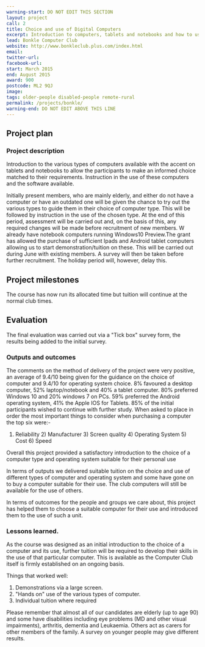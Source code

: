 ```yaml
---
warning-start: DO NOT EDIT THIS SECTION
layout: project
call: 2
title: Choice and use of Digital Computers
excerpt: Introduction to computers, tablets and notebooks and how to use them
lead: Bonkle Computer Club
website: http://www.bonkleclub.plus.com/index.html 
email: 
twitter-url: 
facebook-url: 
start: March 2015
end: August 2015
award: 900
postcode: ML2 9QJ
image:
tags: older-people disabled-people remote-rural
permalink: /projects/bonkle/
warning-end: DO NOT EDIT ABOVE THIS LINE
---
```


## Project plan

### Project description

Introduction to the various types of computers available with the accent on tablets and notebooks to allow the participants to make an informed choice matched to their requirements. Instruction in the use of these computers and the software available.

Initially present members, who are mainly elderly, and either do not have a computer or have an outdated one will be given the chance to try out the various types to guide them in their choice of computer type. This will be followed by instruction in the use of the chosen type. At the end of this period, assessment will be carried out and, on the basis of this, any required changes will be made before recruitment of new members.
W already have notebook computers running Windows10 Preview.The grant has allowed the purchase of sufficient Ipads and Android tablet computers allowing us to start demonstration/tuition on these. This will be carried out during June with existing members. A survey will then be taken before further recruitment. The holiday period will, however, delay this.

## Project milestones
The course has now run its allocated time but tuition will continue at the normal club times.

## Evaluation

The final evaluation was carried out via a "Tick box" survey form, the results being added to the initial survey.

### Outputs and outcomes
The comments on the method of delivery of the project were very positive, an average of 9.4/10 being given for the guidance on the choice of computer and 9.4/10 for operating system choice.
8% favoured a desktop computer, 52% laptop/notebook and 40% a tablet computer.
80% preferred Windows 10 and 20% windows 7 on PCs. 59% preferred the Android operating system, 41% the Apple IOS for Tablets.
85% of the initial participants wished to continue with further study.
When asked to place in order the most important things to consider when purchasing a computer the top six were:-
1) Reliability  2) Manufacturer 3) Screen quality 4) Operating System 5) Cost 6) Speed

Overall this project provided a satisfactory introduction to the choice of a computer type and operating system suitable for their personal use

In terms of outputs we delivered suitable tuition on the choice and use of different types of computer and operating system and some have gone on to buy a computer suitable for their use. The club computers will still be available for the use of others.

In terms of outcomes for the people and groups we care about, this project has helped them to choose a suitable computer for their use and introduced them to the use of such a unit.

### Lessons learned. 
As the course was designed as an initial introduction to the choice of a computer and its use, further tuition will be required to develop their skills in the use of that particular computer. This is available as the Computer Club itself is firmly established on an ongoing basis.

Things that worked well:

1. Demonstrations via a large screen.
2. "Hands on" use of the various types of computer.
3. Individual tuition where required

Please remember that almost all of our candidates are elderly (up to age 90) and some have disabilities including eye problems (MD and other visual impairments), arthritis, dementia and Leukaemia. Others act as carers for other members of the family. A survey on younger people may give different results.
